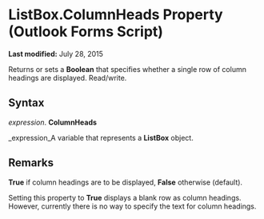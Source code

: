 
# ListBox.ColumnHeads Property (Outlook Forms Script)

 **Last modified:** July 28, 2015

Returns or sets a  **Boolean** that specifies whether a single row of column headings are displayed. Read/write.

## Syntax

 _expression_. **ColumnHeads**

 _expression_A variable that represents a  **ListBox** object.


## Remarks

 **True** if column headings are to be displayed, **False** otherwise (default).

Setting this property to  **True** displays a blank row as column headings. However, currently there is no way to specify the text for column headings.

